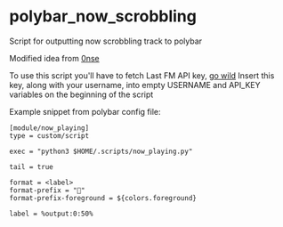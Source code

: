 # polybar_now_scrobbling
Script for outputting now scrobbling track to polybar

Modified idea from [0nse](https://github.com/0nse/now_playing/blob/master/now_playing.py)

To use this script you'll have to fetch Last FM API key, [go wild](https://www.last.fm/api/account/create)
Insert this key, along with your username, into empty USERNAME and API_KEY variables on the beginning of the script

Example snippet from polybar config file:

```
[module/now_playing]
type = custom/script

exec = "python3 $HOME/.scripts/now_playing.py"

tail = true

format = <label>
format-prefix = ""
format-prefix-foreground = ${colors.foreground}

label = %output:0:50%
```
